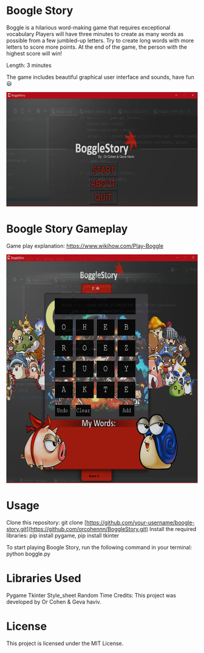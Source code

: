 # Boogle Story
Boggle is a hilarious word-making game that requires exceptional vocabulary
Players will have three minutes to create as many words as possible from a few
jumbled-up letters.
Try to create long words with more letters to score more points.
At the end of the game, the person with the highest score will win!

Length: 3 minutes

The game includes beautiful graphical user interface and sounds, have fun :smiley:


<img src="Readmepics/mainscreen.png" alt="Description of Image" width="600" height="300">

# Boogle Story Gameplay
Game play explanation: https://www.wikihow.com/Play-Boggle


<img src="Readmepics/ingame.png" alt="Description of Image" width="600" height="600">

# Usage
Clone this repository: git clone [https://github.com/your-username/boogle-story.git](https://github.com/orcohennn/BoggleStory.git)
Install the required libraries: pip install pygame, pip install tkinter

To start playing Boogle Story, run the following command in your terminal:
python boggle.py

# Libraries Used
Pygame
Tkinter
Style_sheet
Random
Time
Credits:
This project was developed by Or Cohen & Geva haviv.

# License
This project is licensed under the MIT License.
